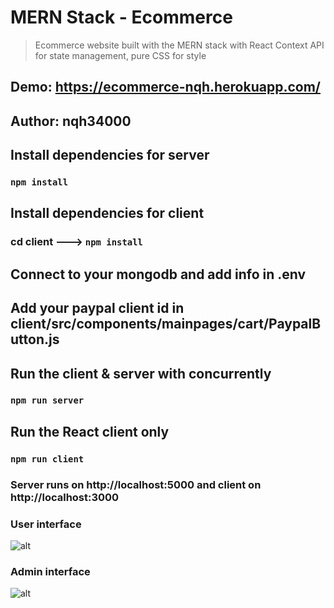# MERN Stack - Ecommerce
> Ecommerce website built with the MERN stack with React Context API for state management, pure CSS for style

## Demo: https://ecommerce-nqh.herokuapp.com/

## Author: nqh34000

## Install dependencies for server
### `npm install`

## Install dependencies for client
### cd client ---> `npm install`

## Connect to your mongodb and add info in .env

## Add your paypal client id in client/src/components/mainpages/cart/PaypalButton.js

## Run the client & server with concurrently
### `npm run server`

## Run the React client only
### `npm run client`

### Server runs on http://localhost:5000 and client on http://localhost:3000

### User interface
![alt](https://res.cloudinary.com/nqh34200/image/upload/v1632019748/test/anhanh_pd83a2.png)

### Admin interface
![alt](https://res.cloudinary.com/nqh34200/image/upload/v1632019760/test/anhanhanh_toqu4a.png)

